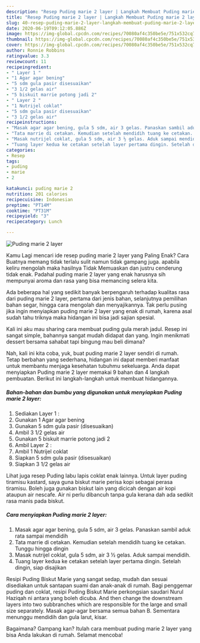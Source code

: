 ```yaml
---
description: "Resep Puding marie 2 layer | Langkah Membuat Puding marie 2 layer Yang Menggugah Selera"
title: "Resep Puding marie 2 layer | Langkah Membuat Puding marie 2 layer Yang Menggugah Selera"
slug: 40-resep-puding-marie-2-layer-langkah-membuat-puding-marie-2-layer-yang-menggugah-selera
date: 2020-06-19T09:12:05.886Z
image: https://img-global.cpcdn.com/recipes/70080af4c350be5e/751x532cq70/puding-marie-2-layer-foto-resep-utama.jpg
thumbnail: https://img-global.cpcdn.com/recipes/70080af4c350be5e/751x532cq70/puding-marie-2-layer-foto-resep-utama.jpg
cover: https://img-global.cpcdn.com/recipes/70080af4c350be5e/751x532cq70/puding-marie-2-layer-foto-resep-utama.jpg
author: Ronnie Robbins
ratingvalue: 3.3
reviewcount: 11
recipeingredient:
- " Layer 1 "
- "1 Agar agar bening"
- "5 sdm gula pasir disesuaikan"
- "3 1/2 gelas air"
- "5 biskuit marrie potong jadi 2"
- " Layer 2 "
- "1 Nutrijel coklat"
- "5 sdm gula pasir disesuaikan"
- "3 1/2 gelas air"
recipeinstructions:
- "Masak agar agar bening, gula 5 sdm, air 3 gelas. Panaskan sambil aduk rata sampai mendidih"
- "Tata marrie di cetakan. Kemudian setelah mendidih tuang ke cetakan. Tunggu hingga dingin"
- "Masak nutrijel coklat, gula 5 sdm, air 3 ½ gelas. Aduk sampai mendidih."
- "Tuang layer kedua ke cetakan setelah layer pertama dingin. Setelah dingin, siap disajikan"
categories:
- Resep
tags:
- puding
- marie
- 2

katakunci: puding marie 2 
nutrition: 201 calories
recipecuisine: Indonesian
preptime: "PT14M"
cooktime: "PT31M"
recipeyield: "3"
recipecategory: Lunch

---
```



![Puding marie 2 layer](https://img-global.cpcdn.com/recipes/70080af4c350be5e/751x532cq70/puding-marie-2-layer-foto-resep-utama.jpg)

Kamu Lagi mencari ide resep puding marie 2 layer yang Paling Enak? Cara Buatnya memang tidak terlalu sulit namun tidak gampang juga. apabila keliru mengolah maka hasilnya Tidak Memuaskan dan justru cenderung tidak enak. Padahal puding marie 2 layer yang enak harusnya sih mempunyai aroma dan rasa yang bisa memancing selera kita.

Ada beberapa hal yang sedikit banyak berpengaruh terhadap kualitas rasa dari puding marie 2 layer, pertama dari jenis bahan, selanjutnya pemilihan bahan segar, hingga cara mengolah dan menyajikannya. Tak perlu pusing jika ingin menyiapkan puding marie 2 layer yang enak di rumah, karena asal sudah tahu triknya maka hidangan ini bisa jadi sajian spesial.

Kali ini aku mau sharing cara membuat puding gula merah jadul. Resep ini sangat simple, bahannya sangat mudah didapat dan yang. Ingin menikmati dessert bersama sahabat tapi bingung mau beli dimana?


Nah, kali ini kita coba, yuk, buat puding marie 2 layer sendiri di rumah. Tetap berbahan yang sederhana, hidangan ini dapat memberi manfaat untuk membantu menjaga kesehatan tubuhmu sekeluarga. Anda dapat menyiapkan Puding marie 2 layer memakai 9 bahan dan 4 langkah pembuatan. Berikut ini langkah-langkah untuk membuat hidangannya.

<!--inarticleads1-->

##### Bahan-bahan dan bumbu yang digunakan untuk menyiapkan Puding marie 2 layer:

1. Sediakan  Layer 1 :
1. Gunakan 1 Agar agar bening
1. Gunakan 5 sdm gula pasir (disesuaikan)
1. Ambil 3 1/2 gelas air
1. Gunakan 5 biskuit marrie potong jadi 2
1. Ambil  Layer 2 :
1. Ambil 1 Nutrijel coklat
1. Siapkan 5 sdm gula pasir (disesuaikan)
1. Siapkan 3 1/2 gelas air


Lihat juga resep Puding labu lapis coklat enak lainnya. Untuk layer puding tiramisu kastard, saya guna biskut marie perisa kopi sebagai perasa tiramisu. Boleh juga gunakan biskut lain yang dicicah dengan air kopi ataupun air nescafe. Air ni perlu dibancuh tanpa gula kerana dah ada sedikit rasa manis pada biskut. 

<!--inarticleads2-->

##### Cara menyiapkan Puding marie 2 layer:

1. Masak agar agar bening, gula 5 sdm, air 3 gelas. Panaskan sambil aduk rata sampai mendidih
1. Tata marrie di cetakan. Kemudian setelah mendidih tuang ke cetakan. Tunggu hingga dingin
1. Masak nutrijel coklat, gula 5 sdm, air 3 ½ gelas. Aduk sampai mendidih.
1. Tuang layer kedua ke cetakan setelah layer pertama dingin. Setelah dingin, siap disajikan


Resipi Puding Biskut Marie yang sangat sedap, mudah dan sesuai disediakan untuk santapan suami dan anak-anak di rumah. Bagi penggemar puding dan coklat, resipi Puding Biskut Marie perkongsian saudari Nurul Haziqah ni antara yang boleh dicuba. And then change the downstream layers into two subbranches which are responsible for the large and small size separately. Masak agar-agar bersama semua bahan B. Sementara menunggu mendidih dan gula larut, kisar. 

Bagaimana? Gampang kan? Itulah cara membuat puding marie 2 layer yang bisa Anda lakukan di rumah. Selamat mencoba!
